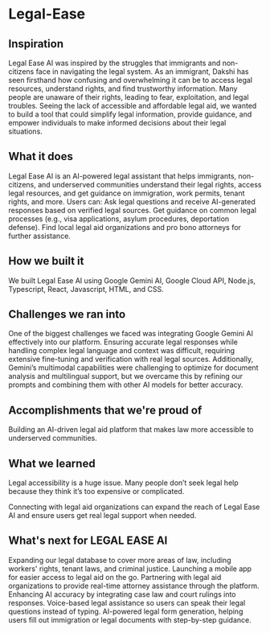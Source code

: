 # Legal-Ease

## Inspiration
Legal Ease AI was inspired by the struggles that immigrants and non-citizens face in navigating the legal system. As an immigrant, Dakshi has seen firsthand how confusing and overwhelming it can be to access legal resources, understand rights, and find trustworthy information. Many people are unaware of their rights, leading to fear, exploitation, and legal troubles. Seeing the lack of accessible and affordable legal aid, we wanted to build a tool that could simplify legal information, provide guidance, and empower individuals to make informed decisions about their legal situations.

## What it does
Legal Ease AI is an AI-powered legal assistant that helps immigrants, non-citizens, and underserved communities understand their legal rights, access legal resources, and get guidance on immigration, work permits, tenant rights, and more. Users can:
Ask legal questions and receive AI-generated responses based on verified legal sources.
Get guidance on common legal processes (e.g., visa applications, asylum procedures, deportation defense).
Find local legal aid organizations and pro bono attorneys for further assistance.
## How we built it
We built Legal Ease AI using Google Gemini AI, Google Cloud API, Node.js, Typescript, React, Javascript, HTML, and CSS. 

## Challenges we ran into
One of the biggest challenges we faced was integrating Google Gemini AI effectively into our platform. Ensuring accurate legal responses while handling complex legal language and context was difficult, requiring extensive fine-tuning and verification with real legal sources. Additionally, Gemini’s multimodal capabilities were challenging to optimize for document analysis and multilingual support, but we overcame this by refining our prompts and combining them with other AI models for better accuracy.

## Accomplishments that we're proud of
Building an AI-driven legal aid platform that makes law more accessible to underserved communities.
## What we learned
Legal accessibility is a huge issue. Many people don’t seek legal help because they think it’s too expensive or complicated.

Connecting with legal aid organizations can expand the reach of Legal Ease AI and ensure users get real legal support when needed.
## What's next for LEGAL EASE AI 
Expanding our legal database to cover more areas of law, including workers' rights, tenant laws, and criminal justice.
Launching a mobile app for easier access to legal aid on the go.
Partnering with legal aid organizations to provide real-time attorney assistance through the platform.
Enhancing AI accuracy by integrating case law and court rulings into responses.
Voice-based legal assistance so users can speak their legal questions instead of typing.
AI-powered legal form generation, helping users fill out immigration or legal documents with step-by-step guidance.
